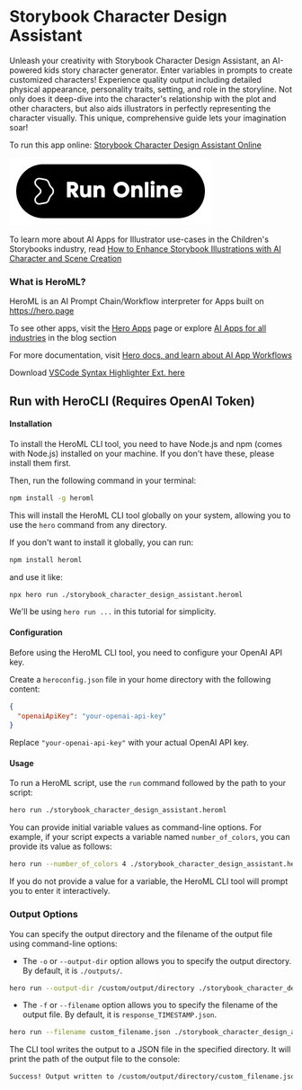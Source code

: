 # Storybook Character Design Assistant

Unleash your creativity with Storybook Character Design Assistant, an AI-powered kids story character generator. Enter variables in prompts to create customized characters! Experience quality output including detailed physical appearance, personality traits, setting, and role in the storyline. Not only does it deep-dive into the character's relationship with the plot and other characters, but also aids illustrators in perfectly representing the character visually. This unique, comprehensive guide lets your imagination soar!

To run this app online: [Storybook Character Design Assistant Online](https://hero.page/app/storybook-character-design-assistant-ai-powered-kids'-story-character-generator/GjKVIlgZVRzPv4IPsP3J)

[![Run Storybook Character Design Assistant Online](/assets/run.svg)](https://hero.page/app/storybook-character-design-assistant-ai-powered-kids'-story-character-generator/GjKVIlgZVRzPv4IPsP3J)

To learn more about AI Apps for Illustrator use-cases in the Children's Storybooks industry, read [How to Enhance Storybook Illustrations with AI Character and Scene Creation](https://hero.page/blog/ai/children's-storybooks/how-to-enhance-storybook-illustrations-with-ai-character-and-scene-creation/170790)

### What is HeroML?
HeroML is an AI Prompt Chain/Workflow interpreter for Apps built on https://hero.page 

To see other apps, visit the [Hero Apps](https://hero.page/apps) page or explore [AI Apps for all industries](https://hero.page/blog) in the blog section

For more documentation, visit [Hero docs, and learn about AI App Workflows](https://hero.page/tutorials/introduction-to-heroml)

Download [VSCode Syntax Highlighter Ext. here](https://marketplace.visualstudio.com/items?itemName=hero-page.heroml)

## Run with HeroCLI (Requires OpenAI Token)

#### Installation

To install the HeroML CLI tool, you need to have Node.js and npm (comes with Node.js) installed on your machine. If you don't have these, please install them first. 

Then, run the following command in your terminal:

```bash
npm install -g heroml
```

This will install the HeroML CLI tool globally on your system, allowing you to use the `hero` command from any directory.

If you don't want to install it globally, you can run:

```bash
npm install heroml
```

and use it like:

```bash
npx hero run ./storybook_character_design_assistant.heroml
```

We'll be using `hero run ...` in this tutorial for simplicity.

#### Configuration

Before using the HeroML CLI tool, you need to configure your OpenAI API key. 

Create a `heroconfig.json` file in your home directory with the following content:

```json
{
  "openaiApiKey": "your-openai-api-key"
}
```

Replace `"your-openai-api-key"` with your actual OpenAI API key.

#### Usage

To run a HeroML script, use the `run` command followed by the path to your script:

```bash
hero run ./storybook_character_design_assistant.heroml
```

You can provide initial variable values as command-line options. For example, if your script expects a variable named `number_of_colors`, you can provide its value as follows:

```bash
hero run --number_of_colors 4 ./storybook_character_design_assistant.heroml
```

If you do not provide a value for a variable, the HeroML CLI tool will prompt you to enter it interactively.

### Output Options

You can specify the output directory and the filename of the output file using command-line options:

- The `-o` or `--output-dir` option allows you to specify the output directory. By default, it is `./outputs/`.

```bash
hero run --output-dir /custom/output/directory ./storybook_character_design_assistant.heroml
```

- The `-f` or `--filename` option allows you to specify the filename of the output file. By default, it is `response_TIMESTAMP.json`.

```bash
hero run --filename custom_filename.json ./storybook_character_design_assistant.heroml
```

The CLI tool writes the output to a JSON file in the specified directory. It will print the path of the output file to the console:

```bash
Success! Output written to /custom/output/directory/custom_filename.json
```

